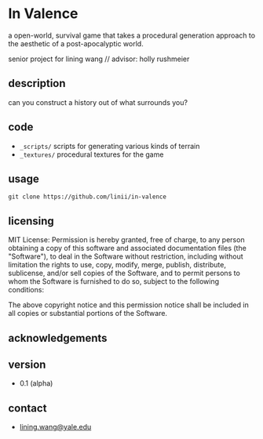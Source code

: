 # In Valence

a open-world, survival game that takes a procedural generation approach to the aesthetic of a post-apocalyptic world.  

senior project for lining wang // advisor: holly rushmeier 

## description

can you construct a history out of what surrounds you? 

## code 

* `_scripts/` scripts for generating various kinds of terrain
* `_textures/` procedural textures for the game 

## usage

`git clone https://github.com/linii/in-valence`

## licensing 

MIT License: 
Permission is hereby granted, free of charge, to any person obtaining a copy of this software and associated documentation files (the "Software"), to deal in the Software without restriction, including without limitation the rights to use, copy, modify, merge, publish, distribute, sublicense, and/or sell copies of the Software, and to permit persons to whom the Software is furnished to do so, subject to the following conditions:

The above copyright notice and this permission notice shall be included in all copies or substantial portions of the Software.

## acknowledgements

## version 

* 0.1 (alpha) 

## contact

* lining.wang@yale.edu
